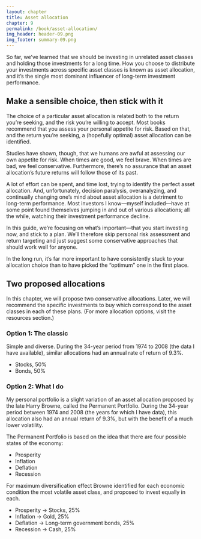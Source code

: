 ```yaml
---
layout: chapter
title: Asset allocation
chapter: 9
permalink: /book/asset-allocation/
img_header: header-09.png
img_footer: summary-09.png
---
```


So far, we’ve learned that we should be investing in unrelated asset classes and holding those investments for a long time. How you choose to distribute your investments across specific asset classes is known as asset allocation, and it’s the single most dominant influencer of long-term investment performance.

## Make a sensible choice, then stick with it

The choice of a particular asset allocation is related both to the return you’re seeking, and the risk you’re willing to accept. Most books recommend that you assess your personal appetite for risk. Based on that, and the return you’re seeking, a (hopefully optimal) asset allocation can be identified.

Studies have shown, though, that we humans are awful at assessing our own appetite for risk. When times are good, we feel brave. When times are bad, we feel conservative. Furthermore, there’s no assurance that an asset allocation’s future returns will follow those of its past.

A lot of effort can be spent, and time lost, trying to identify the perfect asset allocation. And, unfortunately, decision paralysis, overanalyzing, and continually changing one’s mind about asset allocation is a detriment to long-term performance. Most investors I know—myself included—have at some point found themselves jumping in and out of various allocations; all the while, watching their investment performance decline.

In this guide, we’re focusing on what’s important—that you start investing now, and stick to a plan. We’ll therefore skip personal risk assessment and return targeting and just suggest some conservative approaches that should work well for anyone.

In the long run, it’s far more important to have consistently stuck to your allocation choice than to have picked the “optimum” one in the first place.

## Two proposed allocations

In this chapter, we will propose two conservative allocations. Later, we will recommend the specific investments to buy which correspond to the asset classes in each of these plans. (For more allocation options, visit the resources section.) 

### Option 1: The classic 

Simple and diverse. During the 34-year period from 1974 to 2008 (the data I have available), similar allocations had an annual rate of return of 9.3%.

- Stocks, 50%
- Bonds, 50%

### Option 2: What I do

My personal portfolio is a slight variation of an asset allocation proposed by the late Harry Browne, called the Permanent Portfolio. During the 34-year period between 1974 and 2008 (the years for which I have data), this allocation also had an annual return of 9.3%, but with the benefit of a much lower volatility.

The Permanent Portfolio is based on the idea that there are four possible states of the economy:

- Prosperity
- Inflation
- Deflation
- Recession

For maximum diversification effect Browne identified for each economic condition the most volatile asset class, and proposed to invest equally in each.

- Prosperity → Stocks, 25%
- Inflation → Gold, 25%
- Deflation → Long-term government bonds, 25%
- Recession → Cash, 25%